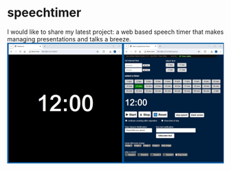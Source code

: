 # speechtimer
I would like to share my latest project: a web based speech timer that makes managing presentations and talks a breeze.
![Alt-Text](speechtimer.jpg)
